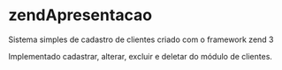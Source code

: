 # zendApresentacao
Sistema simples de cadastro de clientes criado com o framework zend 3


Implementado cadastrar, alterar, excluir e deletar do módulo de clientes.


